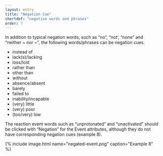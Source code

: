 ```yaml
---
layout: entry
title: "Negation Cue"
shortdef: "negation words and phrases"
order: 7
---
```


In addition to typical negation words, such as “no”, “not’, “none” and
“neither ~ nor ~”, the following words/phrases can be negation cues.

- instead of
- lack(s)/lacking
- loss/lost
- rather than
- other than
- without
- absence/absent
- barely
- failed to
- inability/incapable
- (very) little
- (very) poor
- (too/very) low

The reaction event words such as “unprotonated” and “unactivated”
should be clicked with “Negation” for the Event attributes, although
they do not have corresponding negation cues (example 8).

{% include image.html name="negated-event.png"
   caption="Example 8"
%}
